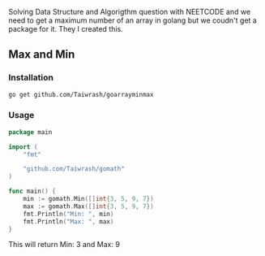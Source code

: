 Solving Data Structure and Algorigthm question with NEETCODE and we need to get a maximum number of an array in golang but we coudn't get a package for it. They I created this.

## Max and Min

### Installation
```bash
go get github.com/Taiwrash/goarrayminmax
```

### Usage


```go
package main

import (
	"fmt"

	"github.com/Taiwrash/gomath"
)

func main() {
	min := gomath.Min([]int{3, 5, 9, 7})
	max := gomath.Max([]int{3, 5, 9, 7})
	fmt.Println("Min: ", min)
	fmt.Println("Max: ", max)
}
```

This will return Min: 3 and Max: 9
